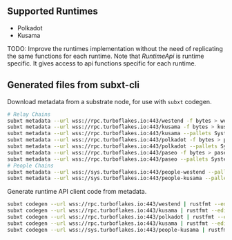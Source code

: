 ## Supported Runtimes
  - Polkadot
  - Kusama

TODO: Improve the runtimes implementation without the need of replicating the same functions for each runtime. Note that *RuntimeApi* is runtime specific. It gives access to api functions specific for each runtime.

## Generated files from subxt-cli

Download metadata from a substrate node, for use with `subxt` codegen.

```bash
# Relay Chains
subxt metadata --url wss://rpc.turboflakes.io:443/westend -f bytes > westend_metadata.scale
subxt metadata --url wss://rpc.turboflakes.io:443/kusama -f bytes > kusama_metadata.scale
subxt metadata --url wss://rpc.turboflakes.io:443/kusama --pallets System,Session,Balances,Staking,Utility,NominationPools -f bytes > kusama_metadata_small.scale
subxt metadata --url wss://rpc.turboflakes.io:443/polkadot -f bytes > polkadot_metadata.scale
subxt metadata --url wss://rpc.turboflakes.io:443/polkadot --pallets System,Session,Balances,Staking,Utility,NominationPools,Identity -f bytes > polkadot_metadata_small.scale
subxt metadata --url wss://rpc.turboflakes.io:443/paseo -f bytes > paseo_metadata.scale
subxt metadata --url wss://rpc.turboflakes.io:443/paseo --pallets System,Session,Balances,Staking,Utility,NominationPools,Identity -f bytes > paseo_metadata_small.scale
# People Chains
subxt metadata --url wss://sys.turboflakes.io:443/people-westend --pallets Identity -f bytes > people_westend_metadata_small.scale
subxt metadata --url wss://sys.turboflakes.io:443/people-kusama --pallets Identity -f bytes > people_kusama_metadata_small.scale
```

Generate runtime API client code from metadata.

```bash
subxt codegen --url wss://rpc.turboflakes.io:443/westend | rustfmt --edition=2018 --emit=stdout > westend_metadata.rs
subxt codegen --url wss://rpc.turboflakes.io:443/kusama | rustfmt --edition=2018 --emit=stdout > kusama_runtime.rs
subxt codegen --url wss://rpc.turboflakes.io:443/polkadot | rustfmt --edition=2018 --emit=stdout > polkadot_runtime.rs
subxt codegen --url wss://rpc.turboflakes.io:443/kusama | rustfmt --edition=2018 --emit=stdout > kusama_runtime.rs
subxt codegen --url wss://sys.turboflakes.io:443/people-kusama | rustfmt --edition=2018 --emit=stdout > people_kusama_runtime.rs
```
